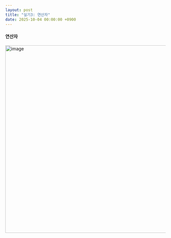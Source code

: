 ```yaml
---
layout: post
title: "실기3: 연산자"
date: 2025-10-04 00:00:00 +0900
---
```


#### 연산자 
<img width="930" height="590" alt="image" src="https://github.com/user-attachments/assets/15afb791-053e-4260-9b30-44cc458a482e" />

